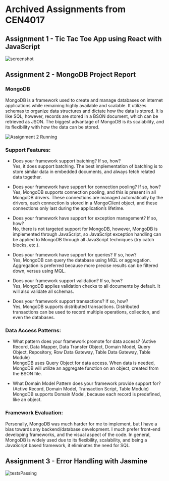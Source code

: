 # Archived Assignments from CEN4017

## Assignment 1 - Tic Tac Toe App using React with JavaScript

![screenshot](https://github.com/user-attachments/assets/4107ff32-0b55-4972-bb7f-60196afe605e)

## Assignment 2 - MongoDB Project Report
### MongoDB
MongoDB is a framework used to create and manage databases on internet applications while remaining highly available and scalable.  It utilizes schemas to organize data structures and dictate how the data is stored.  It is like SQL; however, records are stored in a BSON document, which can be retrieved as JSON.  The biggest advantage of MongoDB is its scalability, and its flexibility with how the data can be stored.

![Assignment 2 Running](https://github.com/user-attachments/assets/7faeb1fb-06da-43f5-a941-e09fc4c3d367)

### Support Features:
- Does your framework support batching? If so, how?  
Yes, it does support batching.  The best implementation of batching is to store similar data in embedded documents, and always fetch related data together.

- Does your framework have support for connection pooling? If so, how?  
Yes, MongoDB supports connection pooling, and this is present in all MongoDB drivers.  These connections are managed automatically by the drivers, each connection is stored in a MongoClient object, and these connections only last during the application’s lifetime.

- Does your framework have support for exception management? If so, how?  
No, there is not targeted support for MongoDB, however, MongoDB is implemented through JavaScript, so JavaScript exception handling can be applied to MongoDB through all JavaScript techniques (try catch blocks, etc.).

- Does your framework have support for queries? If so, how?  
Yes, MongoDB can query the database using MQL or aggregation.  Aggregation is preferred because more precise results can be filtered down, versus using MQL.

- Does your framework support validation? If so, how?  
Yes, MongoDB applies validation checks to all documents by default.  It will also validate all schemas.

- Does your framework support transactions? If so, how?  
Yes, MongoDB supports distributed transactions.  Distributed transactions can be used to record multiple operations, collection, and even the databases. 

### Data Access Patterns:
- What pattern does your framework promote for data access? (Active Record, Data Mapper, Data Transfer Object, Domain Model, Query Object, Repository, Row Data Gateway, Table Data Gateway, Table Module)  
MongoDB uses Query Object for data access.  When data is needed, MongoDB will utilize an aggregate function on an object, created from the BSON file.

- What Domain Model Pattern does your framework provide support for? (Active Record, Domain Model, Transaction Script, Table Module)  
MongoDB supports Domain Model, because each record is predefined, like an object.
### Framework Evaluation:
Personally, MongoDB was much harder for me to implement, but I have a bias towards any backend/database development.  I much prefer front-end developing frameworks, and the visual aspect of the code.  In general, MongoDB is widely used due to its flexibility, scalability, and being a JavaScript based framework, it eliminates the need for SQL.

## Assignment 3 - Error Handling with Jasmine

![testsPassing](https://github.com/user-attachments/assets/381dea80-75e9-4dd5-b7dd-6696a833e296)

